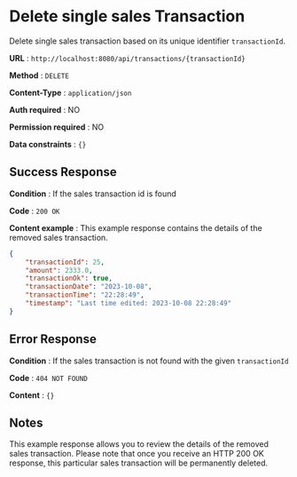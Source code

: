 # Delete single sales Transaction

Delete single sales transaction based on its unique identifier `transactionId`.

**URL** : `http://localhost:8080/api/transactions/{transactionId}`

**Method** : `DELETE`

**Content-Type** : `application/json`

**Auth required** : NO

**Permission required** : NO

**Data constraints** : `{}`

## Success Response

**Condition** : If the sales transaction id is found

**Code** : `200 OK`

**Content example** : This example response contains the details of the removed sales transaction.  
```json
{
    "transactionId": 25,
    "amount": 2333.0,
    "transactionOk": true,
    "transactionDate": "2023-10-08",
    "transactionTime": "22:28:49",
    "timestamp": "Last time edited: 2023-10-08 22:28:49"
}
```
## Error Response

**Condition** : If the sales transaction is not found with the given `transactionId`

**Code** : `404 NOT FOUND`

**Content** : `{}`

## Notes

This example response allows you to review the details of the removed sales transaction. Please note that once you receive an HTTP 200 OK response, this particular sales transaction will be permanently deleted.
